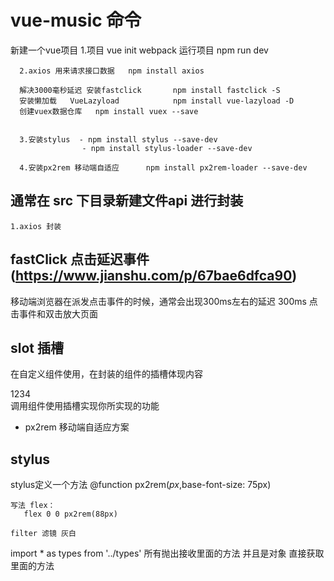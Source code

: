 # vue-music 命令

 新建一个vue项目 
      1.项目  vue init webpack
                        运行项目      npm run dev

      2.axios 用来请求接口数据   npm install axios

      解决3000毫秒延迟 安装fastclick       npm install fastclick -S
      安装懒加载   VueLazyload            npm install vue-lazyload -D
      创建vuex数据仓库   npm install vuex --save


      3.安装stylus  - npm install stylus --save-dev
                    - npm install stylus-loader --save-dev

      4.安装px2rem 移动端自适应      npm install px2rem-loader --save-dev






 ## 通常在 src 下目录新建文件api 进行封装
    1.axios 封装



## fastClick 点击延迟事件   (https://www.jianshu.com/p/67bae6dfca90)
  移动端浏览器在派发点击事件的时候，通常会出现300ms左右的延迟  300ms 点击事件和双击放大页面



## slot 插槽
  在自定义组件使用，在封装的组件的插槽体现内容  <div slot="left-icon">1234</div>
    调用组件使用插槽实现你所实现的功能
- px2rem 移动端自适应方案

## stylus 
  stylus定义一个方法
    @function px2rem($px,$base-font-size: 75px)

    写法 flex：
       flex 0 0 px2rem(88px)

    filter 滤镜 灰白

import * as types from '../types' 所有抛出接收里面的方法 并且是对象 直接获取里面的方法